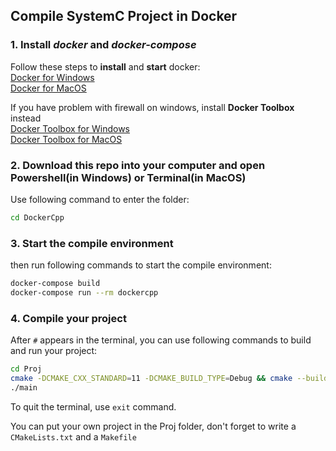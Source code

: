 ## Compile SystemC Project in Docker

### 1. Install *docker* and *docker-compose*

Follow these steps to **install** and **start** docker:<br>
[Docker for Windows](https://docs.docker.com/docker-for-windows/install/)<br>
[Docker for MacOS](https://docs.docker.com/docker-for-mac/install/)<br>

If you have problem with firewall on windows, install **Docker Toolbox** instead<br>
[Docker Toolbox for Windows](https://docs.docker.com/toolbox/toolbox_install_windows/)<br>
[Docker Toolbox for MacOS](https://docs.docker.com/toolbox/toolbox_install_mac/)

### 2. Download this repo into your computer and open Powershell(in Windows) or Terminal(in MacOS)

Use following command to enter the folder:
```bash
cd DockerCpp
```

### 3. Start the compile environment
then run following commands to start the compile environment:
 
```bash
docker-compose build
docker-compose run --rm dockercpp
```

### 4. Compile your project
After ```#``` appears in the terminal, you can use following commands to build and run your project:
```bash
cd Proj
cmake -DCMAKE_CXX_STANDARD=11 -DCMAKE_BUILD_TYPE=Debug && cmake --build .
./main
```

To quit the terminal, use ```exit``` command.

You can put your own project in the Proj folder, don't forget to write a ```CMakeLists.txt``` and a ```Makefile```
